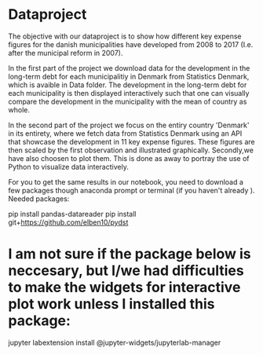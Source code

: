 # Dataproject

The objective with our dataproject is to show how different key expense figures for the danish municipalities have developed from 2008 to 2017 (I.e. after the municipal reform in 2007). 

In the first part of the project we download data for the development in the long-term debt for each municipalitiy in Denmark from Statistics Denmark, which is avaible in Data folder. The development in the long-term debt for each municipality is then displayed interactively such that one can visually compare the development in the municipality with the mean of country as whole.

In the second part of the project we focus on the entiry country 'Denmark' in its entirety, where we fetch data from Statistics Denmark using an API that showcase the development in 11 key expense figures. These figures are then scaled by the first observation and illustrated graphically. Secondly,we have also choosen to plot them. This is done as away to portray the use of Python to visualize data interactively.   

For you to get the same results in our notebook, you need to download a few packages though anaconda prompt or terminal (if you haven't already ). Needed packages:

pip install pandas-datareader
pip install git+https://github.com/elben10/pydst

# I am not sure if the package below is neccesary, but I/we had difficulties to make the widgets for interactive plot work unless I installed this package:
jupyter labextension install @jupyter-widgets/jupyterlab-manager


